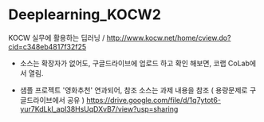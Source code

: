 # Deeplearning_KOCW2
KOCW 실무에 활용하는 딥러닝  / http://www.kocw.net/home/cview.do?cid=c348eb4817f32f25

* 소스는 확장자가 없어도, 구글드라이브에 업로드 하고 확인 해보면, 코랩 CoLab에서 열림. 

* 샘플 프로젝트 '영화추천' 연과되어, 참조 소스는 과제 내용을 참조 ( 용량문제로 구글드라이브에서 공유 )
https://drive.google.com/file/d/1q7ytot6-yur7KdLkI_apI38HsUqDXvB7/view?usp=sharing
